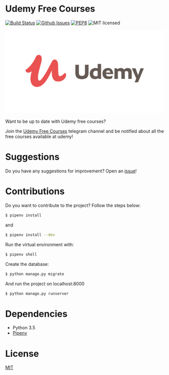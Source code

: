 # Udemy Free Courses

[![Build Status](https://travis-ci.org/hudsonbrendon/udemy-free-courses.svg?branch=master)](https://travis-ci.org/hudsonbrendon/udemy-free-courses)
[![Github Issues](http://img.shields.io/github/issues/hudsonbrendon/udemy-free-courses.svg?style=flat)](https://github.com/hudsonbrendon/udemy-free-courses/issues?sort=updated&state=open)
[![PEP8](https://img.shields.io/badge/code%20style-pep8-orange.svg)](https://www.python.org/dev/peps/pep-0008/)
![MIT licensed](https://img.shields.io/badge/license-MIT-blue.svg)

![Logo](logo.png)

Want to be up to date with Udemy free courses?

Join the [Udemy Free Courses](https://t.me/freecoursesudemy) telegram channel and be notified about all the free courses available at udemy!

# Suggestions

Do you have any suggestions for improvement? Open an [issue](https://github.com/hudsonbrendon/udemy-free-courses/issues)!

# Contributions

Do you want to contribute to the project? Follow the steps below:

```bash
$ pipenv install
```
and
```bash
$ pipenv install --dev
```
Run the virtual environment with:

```bash
$ pipenv shell
```

Create the database:

```bash
$ python manage.py migrate
```
And run the project on localhost:8000

```bash
$ python manage.py runserver
```

# Dependencies

- Python 3.5
- [Pipenv](https://github.com/kennethreitz/pipenv)

# License

[MIT](http://en.wikipedia.org/wiki/MIT_License)
